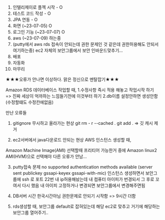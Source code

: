 1. 인텔리제이로 플젝 시작 - O
2. 테스트 코드 작성 - O
3. JPA 연동 - O
4. 화면 (~23-07-05) O
5. 로그인 기능 (~23-07-07) O 
6. aws (~23-07-09) 하는중
7. (putty에서 aws rds 접속이 안되는데 권한 문제인 것 같은데 권한허용해도 안되서 여기하는중)
ec2 자체의 보안그룹에서 보안 인바운드맞추기...
8. 배포 
9. 자동화 
10. 마무리 

★★★오류가 안나면 이상하다. 맑은 정신으로 멘탈잡기★★★


Amazon RDS 데이터베이스 작업할 때, 
1.수정사항 즉시 적용 해놓고 작업시작 하기 => 진짜 세상이 억까하는 느낌들기전에 이것부터 하기
2.db이름 설정안하면 생성안함 (수정할떄도 수정칸에없음)

만난 오류들
1. gitignore 무시하고 올라가는 현상
git rm - r --cached . 
git add . 
=> 깃 캐시 제거 

2. ec2서버에서 java다운로드 안되는 현상
AWS 인스턴스 생성할 때, 

Amazon Machine Image(AMI) 선택할때 
프리티어 가능한거 중에 
Amazon linux2 AMI(HVM)으로 선택해야 다른 오류가 안남...

3. putty접속 문제
no supported authentication methods available (server sent publickey gssapi-keyex gssapi-with-mic)
인스턴스 생성하면서
보안그룹에 ssh 로 포트 22번 내 ip허용해놨는데
내 컴퓨터 아이피가 번경되서 그 후로 꼬여서 다시 했음
내 아이피 고정하거나 변경되면 보안그룹에서 변경해주면됨

4. DB서버 시간 한국시간아님
권한문제로 안되기 시작함 => 9시간 더함

5. rds생성할 때, 보안그룹 default로 잡혀있는데 해당 ec2로 맞추고 거기에 해당하는 보안그룹 열어주기..